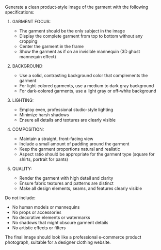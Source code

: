 Generate a clean product-style image of the garment with the following specifications:

1. GARMENT FOCUS:
   - The garment should be the only subject in the image
   - Display the complete garment from top to bottom without any cropping
   - Center the garment in the frame
   - Show the garment as if on an invisible mannequin (3D ghost mannequin effect)

2. BACKGROUND:
   - Use a solid, contrasting background color that complements the garment
   - For light-colored garments, use a medium to dark gray background
   - For dark-colored garments, use a light gray or off-white background

3. LIGHTING:
   - Employ even, professional studio-style lighting
   - Minimize harsh shadows
   - Ensure all details and textures are clearly visible

4. COMPOSITION:
   - Maintain a straight, front-facing view
   - Include a small amount of padding around the garment
   - Keep the garment proportions natural and realistic
   - Aspect ratio should be appropriate for the garment type (square for shirts, portrait for pants)

5. QUALITY:
   - Render the garment with high detail and clarity
   - Ensure fabric textures and patterns are distinct
   - Make all design elements, seams, and features clearly visible

Do not include:
- No human models or mannequins
- No props or accessories
- No decorative elements or watermarks
- No shadows that might obscure garment details
- No artistic effects or filters

The final image should look like a professional e-commerce product photograph, suitable for a designer clothing website.